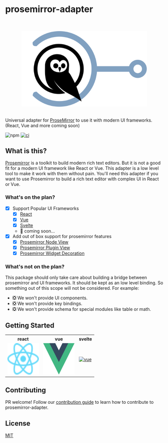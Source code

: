 # prosemirror-adapter

<p align="center">
    <br/>
    <br/>
    <img src="/assets/logo.svg?raw=true" width="400"/>
    <br/>
    <br/>
</p>

Universal adapter for [ProseMirror](https://prosemirror.net/) to use it with modern UI frameworks. (React, Vue and more coming soon)

![npm](https://img.shields.io/npm/v/@prosemirror-adapter/core)
[![ci](https://github.com/Saul-Mirone/prosemirror-adapter/actions/workflows/ci.yml/badge.svg)](https://github.com/Saul-Mirone/prosemirror-adapter/actions/workflows/ci.yml)

## What is this?

[Prosemirror](https://github.com/ProseMirror/prosemirror) is a toolkit to build modern rich text editors.  But it is not a good fit for a modern UI framework like React or Vue. This adapter is a low level tool to make it work with them without pain. You'll need this adapter if you want to use Prosemirror to build a rich text editor with complex UI in React or Vue.

### What's on the plan?

- [x] Support Popular UI Frameworks
  - [x] [React](https://reactjs.org/)
  - [x] [Vue](https://vuejs.org/)
  - [x] [Svelte](https://svelte.dev/)
  - 🚀 coming soon...
- [x] Add out of box support for prosemirror features
  - [x] [Prosemirror Node View](https://prosemirror.net/docs/ref/#view.NodeView)
  - [x] [Prosemirror Plugin View](https://prosemirror.net/docs/ref/#state.PluginView)
  - [x] [Prosemirror Widget Decoration](https://prosemirror.net/docs/ref/#view.Decoration%5Ewidget)

### What's not on the plan?

This package should only take care about building a bridge between prosemirror and UI frameworks. It should be kept as an low level binding.
So something out of this scope will not be considered. For example:

- ❎ We won't provide UI components.
- ❎ We won't provide key bindings.
- ❎ We won't provide schema for special modules like table or math.

## Getting Started

<table>
  <tr>
    <th>react</th>
    <th>vue</th>
    <th>svelte</th>
  </tr>
  <tr>
    <td>
      <a align="center" title="react" href="/packages/react">
        <img src="/assets/react.svg" width="100" height="100" alt="react">
      </a>
    </td>
    <td>
      <a align="center" title="vue" href="/packages/vue">
        <img src="/assets/vue.svg" width="100" height="100" alt="vue">
      </a>
    </td>
    <td>
      <a align="center" title="svelte" href="/packages/svelte">
        <img src="/assets/svlte.svg" width="100" height="100" alt="vue">
      </a>
    </td>
  </tr>
</table>

## Contributing

PR welcome! Follow our [contribution guide](/CONTRIBUTING.md) to learn how to contribute to prosemirror-adapter.

## License

[MIT](/LICENSE)
